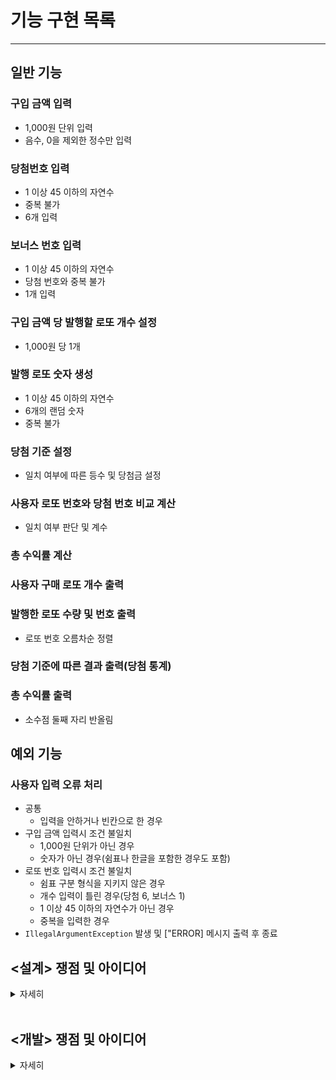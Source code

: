 # 기능 구현 목록

---

## 일반 기능


### 구입 금액 입력
- 1,000원 단위 입력 
- 음수, 0을 제외한 정수만 입력

### 당첨번호 입력
- 1 이상 45 이하의 자연수
- 중복 불가
- 6개 입력 

### 보너스 번호 입력
- 1 이상 45 이하의 자연수
- 당첨 번호와 중복 불가
- 1개 입력

### 구입 금액 당 발행할 로또 개수 설정
- 1,000원 당 1개 

### 발행 로또 숫자 생성
- 1 이상 45 이하의 자연수
- 6개의 랜덤 숫자 
- 중복 불가

### 당첨 기준 설정
- 일치 여부에 따른 등수 및 당첨금 설정

### 사용자 로또 번호와 당첨 번호 비교 계산
- 일치 여부 판단 및 계수

### 총 수익률 계산

### 사용자 구매 로또 개수 출력 

### 발행한 로또 수량 및 번호 출력
- 로또 번호 오름차순 정렬

### 당첨 기준에 따른 결과 출력(당첨 통계)

### 총 수익률 출력
- 소수점 둘째 자리 반올림

## 예외 기능

### 사용자 입력 오류 처리
- 공통 
  - 입력을 안하거나 빈칸으로 한 경우
- 구입 금액 입력시 조건 불일치
  - 1,000원 단위가 아닌 경우
  - 숫자가 아닌 경우(쉼표나 한글을 포함한 경우도 포함)
- 로또 번호 입력시 조건 불일치
  - 쉼표 구분 형식을 지키지 않은 경우
  - 개수 입력이 틀린 경우(당첨 6, 보너스 1)
  - 1 이상 45 이하의 자연수가 아닌 경우
  - 중복을 입력한 경우
- `IllegalArgumentException` 발생 및 ["ERROR] 메시지 출력 후 종료
## <설계> 쟁점 및 아이디어

<details>
<summary>자세히</summary>

#### **개발을 시작하기 전 설계 단계에서의 쟁점 및 아이디어에 대한 기록이다**

1. 등수 및 당첨금을 설정하는 당첨 기준은 enum 클래스에서 작성하자
   - 등수 / 당첨금을 상수로써 설정할 수 있다. <br>
   

2. 테스트를 효율적으로 할 필요가 있다. 모든 세부 기능에 대해 테스트를 작성하기보단 <br>
중심이 되는 (반드시 필요한 기능) 위주의 테스트 코드로 작성해보자<br>


3. 출력부를 구현할 때 출력 메시지별 메서드를 각각 구현하도록 하자 (baseball에서는 println을 세팅하고 메시지까지 변수로 입력하였음) <br>


4. 당첨 통계를 계산하는 로직에서 2개와 7개의 경계를 잘 고려해야 한다. <br> 
if문을 나열하고 return하는 방식이 제일 먼저 떠오르지만 겹치는 상황을(ex: 5개 일치시 3개, 4개 일치도 해당) <br>
효율적으로 처리하여 리턴하는 방식을 고민해볼 필요가 있다. <br>


5. 만약 사용자가 너무 큰 금액 (ex : 1,000,000,000) 을 입력한다면 어떻게 할 것인가? 이에 대한 조건 설정에 대해서도 고민해보자 <br>


6. 5번 관련해서, 어느 정도의 금액에서 최고의 수익률을 내는지 탐구해서 최적값을 추천해주는 서비스를 생각해본다. <br>
   추후 애플리케이션을 develop하는 과제로 수행해보아도 좋을 것 같다. 데이터사이언스의 영역일텐데 이미 나와 있겠지만.<br>


7. 이번 과제에서 사용해보고 싶었던 자바 문법으로 Interface가 있는데 로또 구매가 중복으로 발생할 경우 기초 셋인 로또를 추상화하여<br>
구현해볼 수 있는 방법이 있지 않을까 고민해본다. <br>


8. 패키지 구성은 <br>
- Application
- ui(Input, Output)
- domain(로또, 숫자생성, 당첨기준, 비교계산, 수익률계산, 기타상수, *복권: 인터페이스 클래스)

이와 같이 우선 설정하도록 한다. 

</details>

<br>


## <개발> 쟁점 및 아이디어

<details>
<summary>자세히</summary>

#### **개발을 진행하는 단계에서의 쟁점 및 아이디어에 대한 기록이다**

1. Input으로부터 정보를 입력 받고 이는 유저에 속한 기능이다. 그렇다면 input의 기본이 되는 콘솔 메서드와 player로부터 amount, number를 받는 구체적인 메서드를 별도로 분리하는 게 맞을까 합치는 게 맞을까. 
또한 그 과정에서 어쨌든 정보를 메인(run) 메서드로 전달해주어야 한다. 이때 객체가 호출되어야 하는데 메서드를 더 감출 수는 없는 것일까. 


2. validation을 진행하는 별도의 클래스가 필요한가, 아니면 lotto, player 각각의 자체 클래스에서 수행되어야 하는가. 개인적으로 별도 클래스가 필요할 것으로 생각되나, 문제의 요구사항으로 제시된 로토 클래스를 활용할 것에 따라 
가이드라인이 lotto의 클래스 안에서 validation을 수행하라는 의도인 것으로 짐작되며 따라서 player의 validationTest 역시 자체 클래스에서 해주어야 할 듯하다.
그런 데.. . validate를 하다보면 or을 중첩시키는 상황이 발생한다. 좀 더 깔끔하게 자체 클래스를 사용하면 어떨까 싶다. 
=> 방법을 찾았는데 validate 세부 사항들에 대한 조건들을 별도 클래스로 만들어 관리한다 


3. 본 클래스에서 출력 클래스를 호출할 때 기능을 명시해주도록 하고자 굳이 import *를 해온 뒤 Message constant까지 import 해와 변수에 넣어주는 형식으로 구현했다.
printNotANumber();로 구현할 수 있는 것을 굳이 PrintErrorMessage(AMOUNT_NOT_A_NUMBER) 형식으로 한 것이다. 

4. Validation을 진행할 때 검증이 4개를 넘어가면 메서드 길이가 20행까지 길어진다.
   throw new IllegalArgumentException();을 출력부에서 한번에 처리할 수 있도록 했다. 
    3,4번은 기능적으로 이것이 맞는것인지 고민이 있다. 


5. enum 클래스에 int형으로 요소들을 구성했다. 그런데 regex도 상수로서 enum 클래스에서 같이 관리를 하고 싶은데 형이 다르므로 둘 중에 하나를 별도 변환을 해주어야 하는 문제가 생긴다. 


6. Numbers를 다루는 과정에서 자꾸 형변환이 발생한다. Stream을 통해 int화 시켜주었지만 stream은 1회용이라는 것을 알았다. 형변환을 깔끔하고 효율적으로 할 수 있어야 깔끔한 코드를 작성할 수 있을 것 같다. <br>


7. 클래스를 별도로 만들고 데이터를 전송하는 것이 영 어렵다. winning nnumber와 bonus number를 player 클래스에서 정리하고 필드에 올려 저장하였다. lotto에서 만들어지는 number들은 issuer에서 저장하였다.
이들을 저장하는 이유는 calculation에서 사용하기 위함이다. 
이런 방식으로 하면 여러번 자원이 낭비되는 느낌이 드는데 딱히 방법을 모르겠는 것이 문제다.<br>


8. 변수가 input으로 받고 흐름이 진행되면서 생기는 기능들에 대한 단위테스트를 위해서는 이전의 로직들이 반복되는 것이 필요하다.
이럴 때 void 메서드에 대해서 기능 자체 검증을 위한 단위테스트는 어떻게 가능한가? <br>


9. 제시된 예외 테스트에서 로그를 남기며 종료가 되어야 통과가 되는 문제를 발견하여 main 메서드에서 try catch 구문으로 잡아주었다.<br>
그런데 main에서 실행 파일 전체를 try catch로 잡기보다는 개별적인 오류에서 exception을 발생시키고 그것으로 내부적으로 메시지를 전달하는 방식이 되어야 할 것 같다.<br>


10. 제시된 기능 테스트에서 List.of를 통해 랜덤 숫자를 초기화하고 있는데 List.of는 Unmodifiable이므로 sort 기능을 사용할 경우 프로그램이 종료된다.
이 문제를 해결하기 위해 sort가 되어있는지 확인하고 수행을 하도록 하였는데 적절한 방법 같지는 않다. <br>

v1 release 

--- 

필요한 리팩토링 to do

0. [x]  Game에서 시작되는 프로그램 running이 잘 읽히는 느낌이 아니다. 데이터를 주고받을 때 static이 필요한 부분과 return으로 사용할 부분을 나눠서 정리해야 한다.
<br> 기능별 일관성... 정돈된 느낌이 필요...!!! <br>


1. [x] 사용자가 입력하는 구입금액에 대한 타입 정의 (Long으로 설정한 것을 Money라는 자체 타입으로 바꾸는 것을 고려해본다.) <br>


2. [x] validation 기능에 대한 클래스 분화가 필요하다. <br>


3. [ ] 더불어서 예외처리를 메서드별로 발생시킬 때 try catch를 개별적으로 사용하는 방식에 대한 고려가 필요하다.<br>


4. [x] setup과 rule은 같은 enum 클래스로서 기능적인 중복이 있다. <br>


5. [x] calculation 클래스는 너무 크다. 기능적인 분화를 고려해본다. <br>


6. [ ] 통계를 매기는 과정에서 일정 부분이 하드코딩 되어 있다. enum 클래스를 좀 더 효율적으로 사용하는 방법을 고민해본다.<br>


7. [ ] 마찬가지로 출력클래스도 상수들이 집약되어 있는데 효율적인 방식이 맞는지 고민해본다.<br>


8. [ ] 기능별 테스트 코드 작성 필요
<br>

v2 release

---

추가 리팩토링 to do

0. [x] 예외처리를 메서드별로 발생시킬 때 try catch를 개별적으로 사용하는 방식에 대한 고려가 필요하다.<br>
=> 내부적으로 try and catch를 해버리면 프로그램이 종료가 되지 않고 다음 단계로 진행이 되는 문제가 발생. 
=> Controller에서 처리하는 것으로 결론 
=> 내부 Exception 클래스(Handler와 분야별 Exception) 생성하여 기능 분리

1. [ ] 통계를 매기는 과정에서 일정 부분이 하드코딩 되어 있어 enum 클래스를 좀 더 효율적으로 사용하는 방법을 고민해본다.<br>
=> Enum 클래스 통합으로 호출 방식 간소화
=> 카운팅 로직 전체에 대한 더 좋은 방식으로의 개선 고려 

2. [x] 출력클래스도 상수들이 집약되어 있는데 효율적인 방식이 맞는지 고민해본다.<br>
=> Error(Exception) 관련 메시지들은 별도의 Exception 처리 클래스에서 관리

3. [x] 기능별 테스트 코드 작성 필요.


쟁점 사항 
- Exception 처리를 위한 Validation을 한 곳에서 처리하도록 기능을 집약했다. 그런데 이때의 문제점은 여러 군데에서 호출을 받는다는 것이다. 이럼으로써 생성자를 각각 매번 호출을 시키던지 static으로 변환해서 사용하던지 결정을 해야 하는 상황에 놓인다. <br>
현재의 상황에서는 static 처리를 했다. (e.g ConsolInput -> readLine -> Validator.validateInputNotEmpty)
- LottoMachine에서 발생하는 오류룰 IllegalArgument에러로 볼것인지의 문제가 있다. 객체의 현 상태가 메서드 호출을 처리하기 적절지 않다는 의미에서 IllegalStateException을 고려했다.<br>
=> 인자의 값이 적절하지 않다는 의미에서 IllegalArgumentException 고수. 
- Controller에서 예외를 잡아줄 때 IllegalArgumentException으로 특정 짓는 것이 맞는가의 문제가 있다. 지정한 오류는 전부 해당 에러가 맞지만, 특정하지 않은 (내가 모르는) 오류가 발생할 경우 이를 캐치하고 메시지를 보려고 한다면 exception 전체를 잡아야 하는 것인가 하는 의문이 든다. <br>
=> 그렇다 하더라도 현재는 메시지를 발생시키지는 않고 있으므로 IllegalArgumentException을 잡는 것으로 고수. (test셋에서도 IllegalArgumentException으로 잡고 있음)
- 객체화에 대한 일말의 깨달음이 있어 lotto, lottotickets, TotalProfit, TotalRank를 객체화 하도록 재구성했다. 
- result 부분에서 rank를 종합하는 로직이 난해하다. <br>
  - 기본 플로우는 컴퓨터 생성 로또 번호와 유저가 입력한 당첨 번호를 비교하여 match를 찾는다. 
  - 그리고 매치에 맞는 상금을 enum 클래스에서 가져온다. 
  - 그로부터 최종 상금을 구하고 수익률을 계산한다.
  - 출력 형식에 맞는 메시지로 구성한다.
  - 출력한다. 
- 이 과정에서 계산 부분은 Calculator가 담당하고 자료는 명사형 클래스(TotalRank, TotalProfit)이 보유한다. 계산한 값을 용이하게 보유한다는 의미에서 static으로 사용했다.
- 4개의 규칙적인 rank와 1개의 special rank(2등)를 계산하는 방식에서 하드코딩이 불가피했다. 이 로직을 짜는 과정에서 한계를 많이 느꼈는데 개선 과제로 남겨둔다.

<br>
v3 release

---

git merge -> renechoi

</details>

<br>
